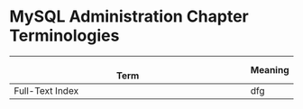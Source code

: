 # MySQL Administration Chapter Terminologies

<br> Term <img width=510/>| Meaning
---|---|
Full-Text Index | dfg
